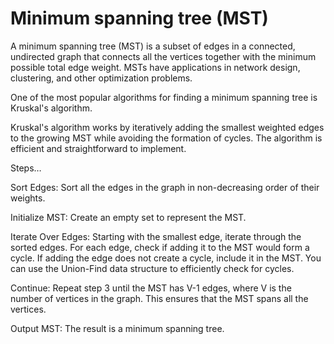 # Minimum spanning tree (MST)

A minimum spanning tree (MST) is a subset of edges in a connected, undirected graph that connects all the vertices together with the minimum possible total edge weight. MSTs have applications in network design, clustering, and other optimization problems. 

One of the most popular algorithms for finding a minimum spanning tree is Kruskal's algorithm.

Kruskal's algorithm works by iteratively adding the smallest weighted edges to the growing MST while avoiding the formation of cycles. The algorithm is efficient and straightforward to implement.

Steps…

Sort Edges: Sort all the edges in the graph in non-decreasing order of their weights.

Initialize MST: Create an empty set to represent the MST.

Iterate Over Edges: Starting with the smallest edge, iterate through the sorted edges. For each edge, check if adding it to the MST would form a cycle. If adding the edge does not create a cycle, include it in the MST. You can use the Union-Find data structure to efficiently check for cycles.

Continue: Repeat step 3 until the MST has V-1 edges, where V is the number of vertices in the graph. This ensures that the MST spans all the vertices.

Output MST: The result is a minimum spanning tree.
